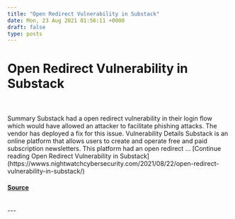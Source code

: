 ```yaml
---
title: "Open Redirect Vulnerability in Substack"
date: Mon, 23 Aug 2021 01:56:11 +0000
draft: false
type: posts
---
```

# Open Redirect Vulnerability in Substack

<br/>

<br/>
Summary Substack had a open redirect vulnerability in their login flow which would have allowed an attacker to facilitate phishing attacks. The vendor has deployed a fix for this issue. Vulnerability Details Substack is an online platform that allows users to create and operate free and paid subscription newsletters. This platform had an open redirect … [Continue reading Open Redirect Vulnerability in Substack](https://wwws.nightwatchcybersecurity.com/2021/08/22/open-redirect-vulnerability-in-substack/)

#### [Source](https://wwws.nightwatchcybersecurity.com/2021/08/22/open-redirect-vulnerability-in-substack/)

<br/>
---
